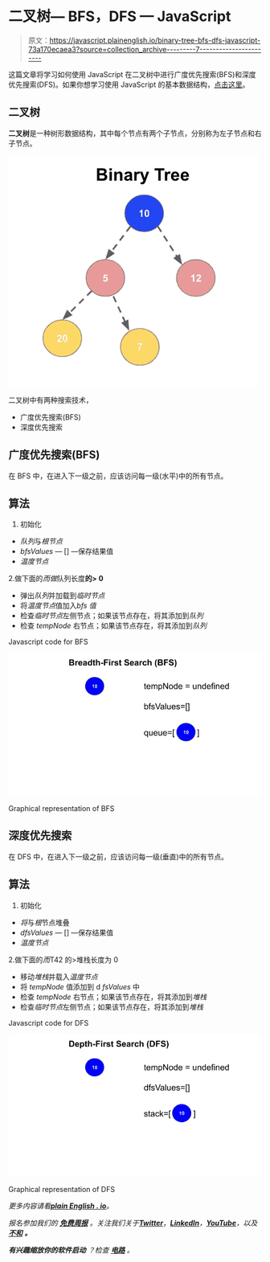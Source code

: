 # 二叉树— BFS，DFS — JavaScript

> 原文：<https://javascript.plainenglish.io/binary-tree-bfs-dfs-javascript-73a170ecaea3?source=collection_archive---------7----------------------->

这篇文章将学习如何使用 JavaScript 在二叉树中进行广度优先搜索(BFS)和深度优先搜索(DFS)。如果你想学习使用 JavaScript 的基本数据结构，[点击这里](https://medium.com/analytics-vidhya/data-structures-in-javascript-28ce180b7673)。

## 二叉树

**二叉树**是一种树形数据结构，其中每个节点有两个子节点，分别称为左子节点和右子节点。

![](img/f9d19dad934cba2d19062f63d45840af.png)

二叉树中有两种搜索技术，

*   广度优先搜索(BFS)
*   深度优先搜索

## 广度优先搜索(BFS)

在 BFS 中，在进入下一级之前，应该访问每一级(水平)中的所有节点。

## 算法

1.  初始化

*   *队列*与*根节点*
*   *bfsValues* — [] —保存结果值
*   *温度节点*

2.做下面的*而做*队列长度**的> 0**

*   弹出*队列*并加载到*临时节点*
*   将*温度节点*值加入*bfs 值*
*   检查*临时节点*左侧节点；如果该节点存在，将其添加到*队列*
*   检查 *tempNode* 右节点；如果该节点存在，将其添加到*队列*

Javascript code for BFS

![](img/48e7f9c2c9d65b318e444f6d1f711e07.png)

Graphical representation of BFS

## 深度优先搜索

在 DFS 中，在进入下一级之前，应该访问每一级(垂直)中的所有节点。

## 算法

1.  初始化

*   *将*与*根*节点堆叠
*   *dfsValues* — [] —保存结果值
*   *温度节点*

2.做下面的*而*T42 的>堆栈长度为 0

*   移动*堆栈*并载入*温度节点*
*   将 *tempNode* 值添加到 d *fsValues* 中
*   检查 *tempNode* 右节点；如果该节点存在，将其添加到*堆栈*
*   检查*临时节点*左侧节点；如果该节点存在，将其添加到*堆栈*

Javascript code for DFS

![](img/1fdd4516e88361a740a6cb590fdf30a7.png)

Graphical representation of DFS

*更多内容请看*[***plain English . io***](https://plainenglish.io/)*。*

*报名参加我们的* [***免费周报***](http://newsletter.plainenglish.io/) *。关注我们关于*[***Twitter***](https://twitter.com/inPlainEngHQ)，[***LinkedIn***](https://www.linkedin.com/company/inplainenglish/)*，*[***YouTube***](https://www.youtube.com/channel/UCtipWUghju290NWcn8jhyAw)*，以及* [***不和***](https://discord.gg/GtDtUAvyhW) ***。***

***有兴趣缩放你的软件启动*** *？检查* [***电路***](https://circuit.ooo?utm=publication-post-cta) *。*